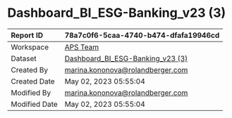 



# Dashboard_BI_ESG-Banking_v23 (3)

|Report ID|78a7c0f6-5caa-4740-b474-dfafa19946cd|
| :--- | :--- |
|Workspace|[APS Team](../Workspaces/APS-Team.md)|
|Dataset|[Dashboard_BI_ESG-Banking_v23 (3)](../Datasets/Dashboard_BI_ESG-Banking_v23-(3).md)|
|Created By|marina.kononova@rolandberger.com|
|Created Date|May 02, 2023 05:55:04|
|Modified By|marina.kononova@rolandberger.com|
|Modified Date|May 02, 2023 05:55:04|
